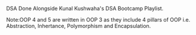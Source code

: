 DSA Done Alongside Kunal Kushwaha's DSA Bootcamp Playlist.

Note:OOP 4 and 5 are written in OOP 3 as they include 4 pillars of OOP i.e. Abstraction, Inhertance, Polymorphism and Encapsulation.

